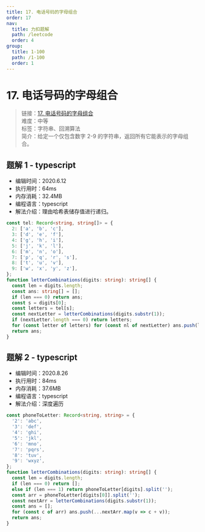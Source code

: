 ```yaml
---
title: 17. 电话号码的字母组合
order: 17
nav:
  title: 力扣题解
  path: /leetcode
  order: 4
group:
  title: 1-100
  path: /1-100
  order: 1
---
```


# 17. 电话号码的字母组合

> 链接：[17. 电话号码的字母组合](https://leetcode-cn.com/problems/letter-combinations-of-a-phone-number/)  
> 难度：中等  
> 标签：字符串、回溯算法  
> 简介：给定一个仅包含数字 2-9 的字符串，返回所有它能表示的字母组合。

## 题解 1 - typescript

- 编辑时间：2020.6.12
- 执行用时：64ms
- 内存消耗：32.4MB
- 编程语言：typescript
- 解法介绍：理由哈希表储存值进行递归。

```typescript
const tel: Record<string, string[]> = {
  2: ['a', 'b', 'c'],
  3: ['d', 'e', 'f'],
  4: ['g', 'h', 'i'],
  5: ['j', 'k', 'l'],
  6: ['m', 'n', 'o'],
  7: ['p', 'q', 'r', 's'],
  8: ['t', 'u', 'v'],
  9: ['w', 'x', 'y', 'z'],
};
function letterCombinations(digits: string): string[] {
  const len = digits.length;
  const ans: string[] = [];
  if (len === 0) return ans;
  const s = digits[0];
  const letters = tel[s];
  const nextLetter = letterCombinations(digits.substr(1));
  if (nextLetter.length === 0) return letters;
  for (const letter of letters) for (const nl of nextLetter) ans.push(letter + nl);
  return ans;
}
```

## 题解 2 - typescript

- 编辑时间：2020.8.26
- 执行用时：84ms
- 内存消耗：37.6MB
- 编程语言：typescript
- 解法介绍：深度遍历

```typescript
const phoneToLetter: Record<string, string> = {
  '2': 'abc',
  '3': 'def',
  '4': 'ghi',
  '5': 'jkl',
  '6': 'mno',
  '7': 'pqrs',
  '8': 'tuv',
  '9': 'wxyz',
};
function letterCombinations(digits: string): string[] {
  const len = digits.length;
  if (len === 0) return [];
  else if (len === 1) return phoneToLetter[digits].split('');
  const arr = phoneToLetter[digits[0]].split('');
  const nextArr = letterCombinations(digits.substr(1));
  const ans = [];
  for (const c of arr) ans.push(...nextArr.map(v => c + v));
  return ans;
}
```
